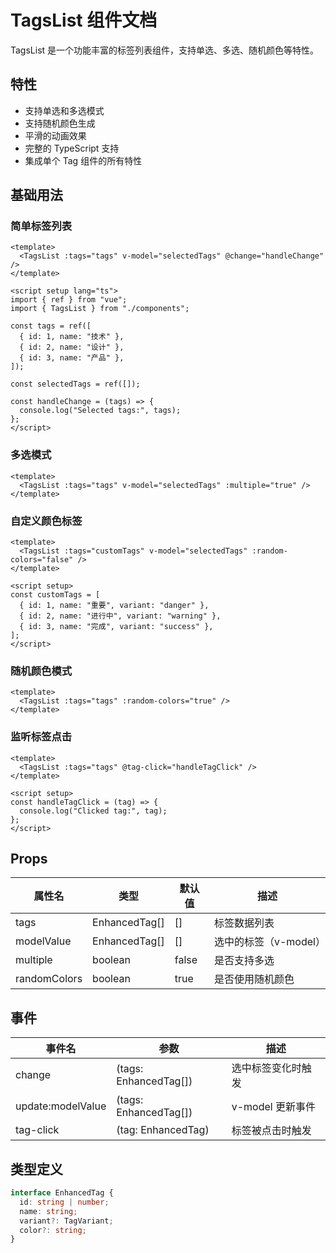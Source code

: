 # TagsList 组件文档

TagsList 是一个功能丰富的标签列表组件，支持单选、多选、随机颜色等特性。

## 特性

- 支持单选和多选模式
- 支持随机颜色生成
- 平滑的动画效果
- 完整的 TypeScript 支持
- 集成单个 Tag 组件的所有特性

## 基础用法

### 简单标签列表

```vue
<template>
  <TagsList :tags="tags" v-model="selectedTags" @change="handleChange" />
</template>

<script setup lang="ts">
import { ref } from "vue";
import { TagsList } from "./components";

const tags = ref([
  { id: 1, name: "技术" },
  { id: 2, name: "设计" },
  { id: 3, name: "产品" },
]);

const selectedTags = ref([]);

const handleChange = (tags) => {
  console.log("Selected tags:", tags);
};
</script>
```

### 多选模式

```vue
<template>
  <TagsList :tags="tags" v-model="selectedTags" :multiple="true" />
</template>
```

### 自定义颜色标签

```vue
<template>
  <TagsList :tags="customTags" v-model="selectedTags" :random-colors="false" />
</template>

<script setup>
const customTags = [
  { id: 1, name: "重要", variant: "danger" },
  { id: 2, name: "进行中", variant: "warning" },
  { id: 3, name: "完成", variant: "success" },
];
</script>
```

### 随机颜色模式

```vue
<template>
  <TagsList :tags="tags" :random-colors="true" />
</template>
```

### 监听标签点击

```vue
<template>
  <TagsList :tags="tags" @tag-click="handleTagClick" />
</template>

<script setup>
const handleTagClick = (tag) => {
  console.log("Clicked tag:", tag);
};
</script>
```

## Props

| 属性名       | 类型          | 默认值 | 描述                  |
| ------------ | ------------- | ------ | --------------------- |
| tags         | EnhancedTag[] | []     | 标签数据列表          |
| modelValue   | EnhancedTag[] | []     | 选中的标签（v-model） |
| multiple     | boolean       | false  | 是否支持多选          |
| randomColors | boolean       | true   | 是否使用随机颜色      |

## 事件

| 事件名            | 参数                  | 描述               |
| ----------------- | --------------------- | ------------------ |
| change            | (tags: EnhancedTag[]) | 选中标签变化时触发 |
| update:modelValue | (tags: EnhancedTag[]) | v-model 更新事件   |
| tag-click         | (tag: EnhancedTag)    | 标签被点击时触发   |

## 类型定义

```typescript
interface EnhancedTag {
  id: string | number;
  name: string;
  variant?: TagVariant;
  color?: string;
}
```
